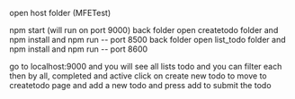 open host folder (MFETest)

npm start (will run on port 9000)
back folder
open createtodo folder and npm install and npm run -- port 8500
back folder
open list_todo folder and npm install and npm run -- port 8600

go to localhost:9000 and you will see all lists todo and you can filter each then by all, completed and active
click on create new todo to move to createtodo page and add a new todo and press add to submit the todo
